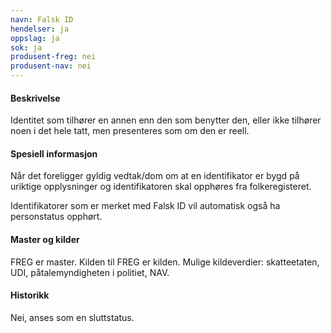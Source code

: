 ```yaml
---
navn: Falsk ID
hendelser: ja
oppslag: ja
sok: ja
produsent-freg: nei
produsent-nav: nei
---
```


#### Beskrivelse

Identitet som tilhører en annen enn den som benytter den, eller ikke tilhører noen i det hele tatt, men presenteres som om den er reell.

#### Spesiell informasjon

Når det foreligger gyldig vedtak/dom om at en identifikator er bygd på uriktige opplysninger og identifikatoren skal opphøres fra 
folkeregisteret.

Identifikatorer som er merket med Falsk ID vil automatisk også ha personstatus opphørt.

#### Master og kilder

FREG er master.
Kilden til FREG er kilden.
Mulige kildeverdier: skatteetaten, UDI, påtalemyndigheten i politiet, NAV.

#### Historikk

Nei, anses som en sluttstatus.
